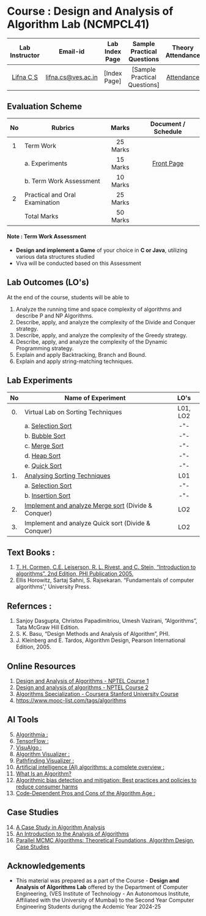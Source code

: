 # Course : Design and Analysis of Algorithm Lab (NCMPCL41)
| Lab Instructor | Email-id | Lab Index Page | Sample Practical Questions | Theory Attendance | Syllabus |
| :-------------:| :--------: | :--------------: | :-------------------: | :----------: | :----------: |
| [Lifna C S](https://www.linkedin.com/in/lifna-c-s-94015678/) | lifna.cs@ves.ac.in | [Index Page] | [Sample Practical Questions] | [Attendance](https://docs.google.com/spreadsheets/d/1qdbspRNGfbzNHzfXXdMmalw6g8hoVQUyvYxTU68-xjA/edit?usp=sharing) | [Theory & Lab Syllabus](https://github.com/LifnaJos/Design-Analysis-of-Algorithm-Theory/blob/main/DAA-Theory-Lab.pdf) |

## Evaluation Scheme 

| No | Rubrics | Marks | Document / Schedule |
| :--: | ------------------ | :----: |:----------: |
| 1 | Term Work | 25 Marks | |
| | a. Experiments | 15 Marks | [Front Page](https://github.com/LifnaJos/Design-Analysis-of-Algorithm-Lab/blob/main/Experiments/L41_DAALab_FrontPage.pdf)|
| | b. Term Work Assessment | 10 Marks |  |
| 2 | Practical and Oral Examination | 25 Marks |  |
|   | Total Marks | 50 Marks | |

#### Note :  Term Work Assessment 
- **Design and implement a Game** of your choice in **C or Java**, utilizing various data structures studied
- Viva will be conducted based on this Assessment 

## Lab Outcomes (LO's)
At the end of the course, students will be able to
1. Analyze the running time and space complexity of algorithms and describe P and NP Algorithms.
2. Describe, apply, and analyze the complexity of the Divide and Conquer strategy.
3. Describe, apply, and analyze the complexity of the Greedy strategy.
4. Describe, apply, and analyze the complexity of the Dynamic Programming strategy.
5. Explain and apply Backtracking, Branch and Bound.
6. Explain and apply string-matching techniques.

## Lab Experiments
| No | Name of Experiment | LO's |
| :--: | ------------------ | :----: |
| 0. | Virtual Lab on Sorting Techniques | L01, LO2 |
|  | a. [Selection Sort](https://ds2-iiith.vlabs.ac.in/exp/selection-sort/index.html) | -"- |
|  | b. [Bubble Sort](https://ds1-iiith.vlabs.ac.in/exp/bubble-sort/index.html)   | -"- |
|  | c. [Merge Sort](https://ds1-iiith.vlabs.ac.in/exp/merge-sort/index.html) | -"-  |
|  | d. [Heap Sort ](https://ds1-iiith.vlabs.ac.in/exp/heap-sort/index.html)   | -"- |
|  | e. [Quick Sort](https://ds1-iiith.vlabs.ac.in/exp/quick-sort/index.html) | -"-  | 
| 1. | [Analysing Sorting Techniques](https://github.com/LifnaJos/Design-Analysis-of-Algorithm-Lab/blob/main/Experiments/Lab%20-1%20%3A%20Analysis%20of%20Sorting%20Techniques.md) | L01 |
|  | a. [Selection Sort](https://github.com/LifnaJos/Design-Analysis-of-Algorithm-Lab/blob/main/Experiments/selection-sort.jpg) | -"- |
|  | b. [Insertion Sort](https://github.com/LifnaJos/Design-Analysis-of-Algorithm-Lab/blob/main/Experiments/Insertion_Sort-0.jpg) | -"- |
| 2. | [Implement and analyze Merge sort](https://github.com/LifnaJos/Design-Analysis-of-Algorithm-Lab/blob/main/Experiments/Lab-2%3A%20Merge%20Sort)  (Divide & Conquer) | LO2 | 
| 3. | Implement and analyze Quick sort (Divide & Conquer) | LO2 |



## Text Books :
1. [T. H. Cormen, C.E. Leiserson, R. L. Rivest, and C. Stein, “Introduction to algorithms”, 2nd Edition, PHI Publication 2005.](https://dl.ebooksworld.ir/books/Introduction.to.Algorithms.4th.Leiserson.Stein.Rivest.Cormen.MIT.Press.9780262046305.EBooksWorld.ir.pdf)
2. Ellis Horowitz, Sartaj Sahni, S. Rajsekaran. “Fundamentals of computer algorithms',' University Press.
   
## Refernces :
1. Sanjoy Dasgupta, Christos Papadimitriou, Umesh Vazirani, “Algorithms”, Tata McGraw Hill Edition.
2. S. K. Basu, “Design Methods and Analysis of Algorithm”, PHI.
3. J. Kleinberg and E. Tardos, Algorithm Design, Pearson International Edition, 2005.

## Online Resources
1. [Design and Analysis of Algorithms - NPTEL Course 1](https://nptel.ac.in/courses/106/106/106106131/)
2. [Design and analysis of algorithms - NPTEL Course 2](https://swayam.gov.in/nd1_noc19_cs47/preview)
3. [Algorithms Specialization - Coursera Stanford University Course](https://www.coursera.org/specializations/algorithms)
4. https://www.mooc-list.com/tags/algorithms

## AI Tools
5. [Algorithmia :](https://algorithmia.com/)
6. [TensorFlow :](https://www.tensorflow.org/)
7. [VisuAlgo :](https://visualgo.net/)
8. [Algorithm Visualizer :](https://algorithm-visualizer.org/)
9. [Pathfinding Visualizer :](https://bengavrilov.github.io/Path-Finding-Visualizer/Industryarticles)
10. [Artificial intelligence (AI) algorithms: a complete overview :](https://www.tableau.com/data-insights/ai/algorithms)
11. [What Is an Algorithm?](http://bit.ly/3RndUg6)
12. [Algorithmic bias detection and mitigation: Best practices and policies to reduce consumer harms](https://bit.ly/4b1Rw31)
13. [Code-Dependent Pros and Cons of the Algorithm Age :](https://pewrsr.ch/3Ro3P2H)

## Case Studies
14. [A Case Study in Algorithm Analysis](https://ics.uci.edu/~goodrich/teach/cs161/notes/MaxSubarray.pdf)
15. [An Introduction to the Analysis of Algorithms](https://sedgewick.io/books/analysis-of-algorithms/)
16. [Parallel MCMC Algorithms: Theoretical Foundations, Algorithm Design, Case Studies](https://ar5iv.org/abs/2209.04750)
   
## Acknowledgements
* This material was prepared as a part of the Course - **Design and Analysis of Algorithms Lab** offered by the  Department of Computer Engineering, (VES Institute of Technology - An Autonomous Institute, Affiliated with the University of Mumbai) to the Second Year Computer Engineering Students durigng the Acdemic Year 2024-25
